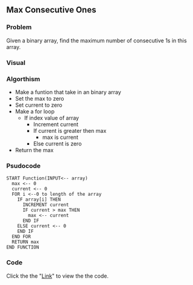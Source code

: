 ## Max Consecutive Ones

### Problem
Given a binary array, find the maximum number of consecutive 1s in this array.

### Visual

### Algorthism
* Make a funtion that take in an binary array
* Set the max to zero
* Set current to zero
* Make a for loop
  * If index value of array
    * Increment current
    * If current is greater then max
      * max is current
    * Else current is zero
* Return the max

### Psudocode
````
START Function(INPUT<-- array)
  max <-- 0
  current <-- 0
  FOR i <--0 to length of the array
    IF array[i] THEN 
      INCREMENT current
      IF current > max THEN 
        max <-- current
      END IF
    ELSE current <-- 0
    END IF
  END FOR
  RETURN max
END FUNCTION
````
### Code
Click the the "[Link](maxConsecitiveOne.js)" to view the the code. 